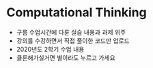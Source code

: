 # Computational Thinking

- 구름 수업시간에 다룬 실습 내용과 과제 위주
- 강의를 수강하면서 직접 풀이한 코드만 업로드
- 2020년도 2학기 수업 내용
- 클론해가실거면 별이라도 누르고 가세요
